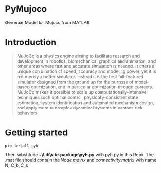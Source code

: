 # PyMujoco
Generate Model for Mujoco from MATLAB
# Introduction
> MuJoCo is a physics engine aiming to facilitate research and development in robotics, biomechanics, graphics and animation, and other areas where fast and accurate simulation is needed. It offers a unique combination of speed, accuracy and modeling power, yet it is not merely a better simulator. Instead it is the first full-featured simulator designed from the ground up for the purpose of model-based optimization, and in particular optimization through contacts. MuJoCo makes it possible to scale up computationally-intensive techniques such optimal control, physically-consistent state estimation, system identification and automated mechanism design, and apply them to complex dynamical systems in contact-rich behaviors
# Getting started
```
pip install pyh
```
Then substitude **~\Lib\site-package\pyh.py** with pyh.py in this Repo. The .mat file should contain the _Node matrix_ and _connectivity matrix_ with name N, C_b, C_s

